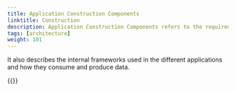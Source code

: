 ```yaml
---
title: Application Construction Components
linktitle: Construction 
description: Application Construction Components refers to the required components and configurations needed to create the different applications in the different solutions.
tags: [architecture]
weight: 101
---
```


It also describes the internal frameworks used in the different applications and how they consume and produce data.

{{<children>}}
